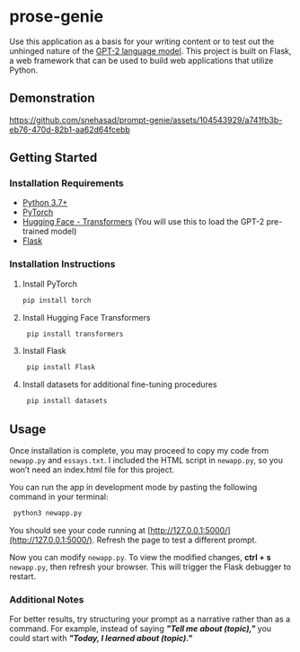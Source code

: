 # prose-genie
Use this application as a basis for your writing content or to test out the unhinged nature of the [GPT-2 language model](https://openai.com/index/better-language-models/). This project is built on Flask, a web framework that can be used to build web applications that utilize Python. 

## Demonstration

https://github.com/snehasad/prompt-genie/assets/104543929/a741fb3b-eb76-470d-82b1-aa62d64fcebb
## Getting Started
### Installation Requirements
  * [Python 3.7+](https://www.python.org/)
  * [PyTorch](https://pytorch.org/)
  * [Hugging Face - Transformers](https://huggingface.co/docs/transformers/en/index) (You will use this to load the GPT-2 pre-trained model)
  * [Flask](https://flask.palletsprojects.com/en/3.0.x/)

### Installation Instructions
  1. Install PyTorch
        ```sh
      pip install torch
      ```
  2. Install Hugging Face Transformers
     ```sh
      pip install transformers
      ```
  3. Install Flask
     ```sh
      pip install Flask
      ```
  4. Install datasets for additional fine-tuning procedures
     ```sh
      pip install datasets
      ```
## Usage
Once installation is complete, you may proceed to copy my code from `newapp.py` and `essays.txt`. I included the HTML script in `newapp.py`, so you won’t need an index.html file for this project. 

You can run the app in development mode by pasting the following command in your terminal:
```sh
 python3 newapp.py
```

You should see your code running at [http://127.0.0.1:5000/](http://127.0.0.1:5000/). Refresh the page to test a different prompt.

Now you can modify `newapp.py`. To view the modified changes, **ctrl + s** `newapp.py`, then refresh your browser. This will trigger the Flask debugger to restart.
### Additional Notes  
For better results, try structuring your prompt as a narrative rather than as a command. For example, instead of saying ***"Tell me about (topic),"*** you could start with ***"Today, I learned about (topic)."*** 
      
